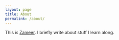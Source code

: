```yaml
---
layout: page
title: About
permalink: /about/
---
```


This is [Zameer](/hello-world/). I briefly write about stuff I learn along.
